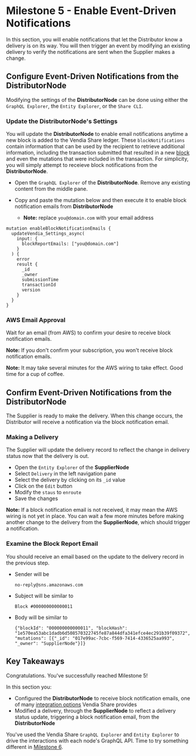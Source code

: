 # Milestone 5 - Enable Event-Driven Notifications
In this section, you will enable notifications that let the Distributor know a delivery is on its way.  You will then trigger an event by modifying an existing delivery to verify the notifications are sent when the Supplier makes a change.

## Configure Event-Driven Notifications from the DistributorNode
Modifying the settings of the **DistributorNode** can be done using either the `GraphQL Explorer`, the `Entity Explorer`, or the `Share CLI`.

### Update the DistributorNode's Settings
You will update the **DistributorNode** to enable email notifications anytime a new block is added to the Vendia Share ledger.  These `blockNotifications` contain information that can be used by the recipient to retrieve additional information, including the transaction submitted that resulted in a new [block](https://www.vendia.net/docs/share/terms-and-definitions#block) and even the mutations that were included in the transaction.  For simplicity, you will simply attempt to receieve block notifications from the **DistributorNode**.

* Open the `GraphQL Explorer` of the **DistributorNode**. Remove any existing content from the middle pane.

* Copy and paste the mutation below and then execute it to enable block notification emails from **DistributorNode** 
    * **Note:** replace `you@domain.com` with your email address

```
mutation enableBlockNotificationEmails {
  updateVendia_Settings_async(
    input: {
      blockReportEmails: ["you@domain.com"]
    }
  ) {
    error
    result {
      _id
      _owner
      submissionTime
      transactionId
      version
    }
  }
}
```

### AWS Email Approval
Wait for an email (from AWS) to confirm your desire to receive block notification emails.  

**Note:** If you don't confirm your subscription, you won't receive block notification emails.

**Note:** It may take several minutes for the AWS wiring to take effect.  Good time for a cup of coffee.

## Confirm Event-Driven Notifications from the DistributorNode

The Supplier is ready to make the delivery.  When this change occurs, the Distributor will receive a notification via the block notification email.

### Making a Delivery
The Supplier will update the delivery record to reflect the change in delivery status now that the delivery is out.

* Open the `Entity Explorer` of the **SupplierNode**
* Select `Delivery` in the left navigation pane
* Select the delivery by clicking on its `_id` value
* Click on the `Edit` button
* Modify the `staus` to `enroute`
* Save the changes

**Note:** If a block notification email is not received, it may mean the AWS wiring is not yet in place.  You can wait a few more minutes before making another change to the delivery from the **SupplierNode**, which should trigger a notification.

### Examine the Block Report Email
You should receive an email based on the update to the delivery record in the previous step.

* Sender will be
    ```
    no-reply@sns.amazonaws.com
    ```
* Subject will be similar to
    ```
    Block #000000000000011
    ```

* Body will be similar to 
    ```
    {"blockId": "000000000000011", "blockHash": "1e570ea53abc1dadb6d508570322745fe87a844dfa341efce4ec291b39f09372", "mutations": [{"_id": "017e99ac-7cbc-f569-7414-4336525aa993", "_owner": "SupplierNode"}]}
    ```

## Key Takeaways
Congratulations.  You've successfully reached Milestone 5!

In this section you:

* Configured the **DistributorNode** to receive block notification emails, one of many [integration options](https://www.vendia.net/docs/share/integrations) Vendia Share provides
* Modified a delivery, through the **SupplierNode** to reflect a delivery status update, triggering a block notification email, from the **DistributorNode**

You've used the Vendia Share `GraphQL Explorer` and `Entity Explorer` to drive the interactions with each node's GraphQL API. Time to try something different in [Milestone 6](README-Milestone6.md).
